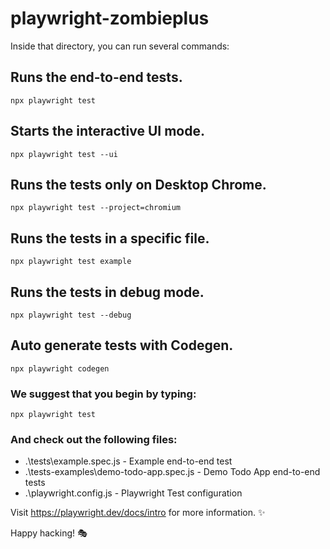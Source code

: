 # playwright-zombieplus

Inside that directory, you can run several commands:

  ## Runs the end-to-end tests.
    
    npx playwright test

  ## Starts the interactive UI mode.
  
    npx playwright test --ui

  ## Runs the tests only on Desktop Chrome.
    
    npx playwright test --project=chromium

  ## Runs the tests in a specific file.
  
    npx playwright test example

  ## Runs the tests in debug mode.
  
    npx playwright test --debug

  ## Auto generate tests with Codegen.
  
    npx playwright codegen


### We suggest that you begin by typing:

    npx playwright test

### And check out the following files:
  - .\tests\example.spec.js - Example end-to-end test
  - .\tests-examples\demo-todo-app.spec.js - Demo Todo App end-to-end tests
  - .\playwright.config.js - Playwright Test configuration

Visit https://playwright.dev/docs/intro for more information. ✨

Happy hacking! 🎭